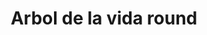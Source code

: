 ---
title: Arbol de la vida round
date: 
draft: false

# descripcion
description : Arbol de la vida en círculo

materials: Plata 925

color: Plateado

dimensions: 1,1 cm diam

code: 01-03-0267

type: "Aros"

categories: []

# Images
# first image will be shown in the product page
images:
  # - image: "images/path_to_image"
  # La ubicacion de las imagenes es imagenes/Aros/Aros.Microcubic/01-03-0267-arbol-de-la-vida-round
  - image: "./images/aros/microcubic/01-03-0267-arbol-de-la-vida-en-circulo_a.jpeg"
  - image: "./images/aros/microcubic/01-03-0267-arbol-de-la-vida-en-circulo_b.jpeg"
---